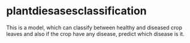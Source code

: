 # plantdiesasesclassification
This is a model, which can classify between healthy and diseased crop leaves and also if the crop have any disease, predict which disease is it.
